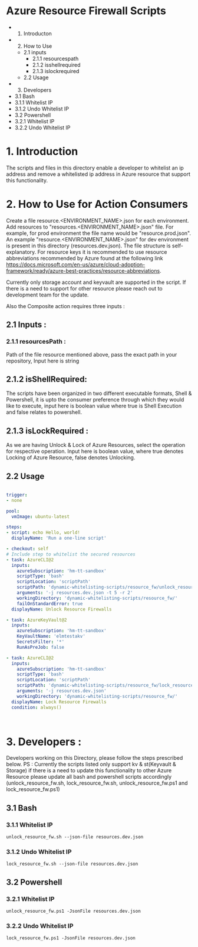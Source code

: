 # Azure Resource Firewall Scripts

- 1. Introducton
- 2. How to Use
  - 2.1 inputs
    - 2.1.1 resourcespath
    - 2.1.2 isshellrequired
    - 2.1.3 islockrequired
  - 2.2 Usage 
- 3. Developers 
 -  3.1 Bash 
  - 3.1.1 Whitelist IP
  - 3.1.2 Undo Whitelist IP
 - 3.2 Powershell
  - 3.2.1 Whitelist IP
  - 3.2.2 Undo Whitelist IP

# 1. Introduction
The scripts and files in this directory enable a developer to whitelist an ip address and remove a whitelisted ip address in Azure resource that support this functionality.

# 2. How to Use for Action Consumers
Create a file resource.<ENVIRONMENT_NAME>.json for each environment. Add resources to "resources.<ENVIRONMENT_NAME>.json" file. For example, for prod environment the file name would be "resource.prod.json". An example "resource.<ENVIRONMENT_NAME>.json" for dev environment is present in this directory (resources.dev.json). The file structure is self-explanatory. For resource keys it is recommended to use resource abbreviations recommended by Azure found at the following link https://docs.microsoft.com/en-us/azure/cloud-adoption-framework/ready/azure-best-practices/resource-abbreviations.

Currently only storage account and keyvault are supported in the script. If there is a need to support for other resource please reach out to development team for the update.

Also the Composite action requires three inputs : 
## 2.1 Inputs :
### 2.1.1 resourcesPath : 
Path of the file resource mentioned above, pass the exact path in your repository, Input here is string
## 2.1.2 isShellRequired: 
The scripts have been organized in two different executable formats, Shell & Powershell, it is upto the consumer preference through which they would like to execute, input here is boolean value where true is Shell Execution and false relates to powershell.
## 2.1.3 isLockRequired : 
As we are having Unlock & Lock of Azure Resources, select the operation for respective operation. Input here is boolean value, where true denotes Locking of Azure Resource, false denotes Unlocking.

## 2.2 Usage
```yaml

trigger:
- none

pool:
  vmImage: ubuntu-latest

steps:
- script: echo Hello, world!
  displayName: 'Run a one-line script'

- checkout: self
# Include step to whitelist the secured resources
- task: AzureCLI@2
  inputs:
    azureSubscription: 'hm-tt-sandbox'
    scriptType: 'bash'
    scriptLocation: 'scriptPath'
    scriptPath: 'dynamic-whitelisting-scripts/resource_fw/unlock_resource_fw.sh'
    arguments: '-j resources.dev.json -t 5 -r 2'
    workingDirectory: 'dynamic-whitelisting-scripts/resource_fw/'
    failOnStandardError: true
  displayName: Unlock Resource Firewalls

- task: AzureKeyVault@2
  inputs:
    azureSubscription: 'hm-tt-sandbox'
    KeyVaultName: 'elmtestakv'
    SecretsFilter: '*'
    RunAsPreJob: false

- task: AzureCLI@2
  inputs:
    azureSubscription: 'hm-tt-sandbox'
    scriptType: 'bash'
    scriptLocation: 'scriptPath'
    scriptPath: 'dynamic-whitelisting-scripts/resource_fw/lock_resource_fw.sh'
    arguments: '-j resources.dev.json'
    workingDirectory: 'dynamic-whitelisting-scripts/resource_fw/'
  displayName: Lock Resource Firewalls
  condition: always()

      

```

# 3. Developers :
Developers working on this Directory, please follow the steps prescribed below. PS : Currently the scripts listed only support kv & st(Keyvault & Storage) if there is a need to update this functionality to other Azure Resource please update all bash and powershell scripts accordingly (unlock_resource_fw.sh, lock_resource_fw.sh, unlock_resource_fw.ps1 and lock_resource_fw.ps1)

## 3.1 Bash
### 3.1.1 Whitelist IP
```
unlock_resource_fw.sh --json-file resources.dev.json
```
### 3.1.2 Undo Whitelist IP
```
lock_resource_fw.sh --json-file resources.dev.json
```
## 3.2 Powershell
### 3.2.1 Whitelist IP
```
unlock_resource_fw.ps1 -JsonFile resources.dev.json
```
### 3.2.2 Undo Whitelist IP
```
lock_resource_fw.ps1 -JsonFile resources.dev.json
```
